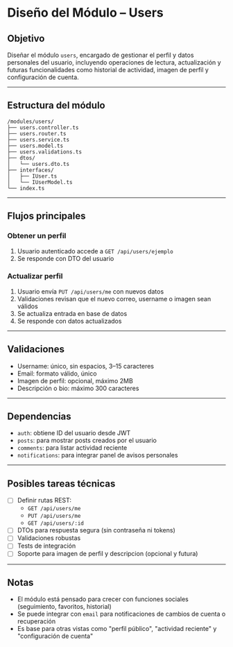 # Diseño del Módulo – Users

## Objetivo

Diseñar el módulo `users`, encargado de gestionar el perfil y datos personales del usuario, incluyendo operaciones de lectura, actualización y futuras funcionalidades como historial de actividad, imagen de perfil y configuración de cuenta.

---

## Estructura del módulo

```
/modules/users/
├── users.controller.ts
├── users.router.ts
├── users.service.ts
├── users.model.ts
├── users.validations.ts
├── dtos/
│   └── users.dto.ts
├── interfaces/
│   ├── IUser.ts
│   └── IUserModel.ts
└── index.ts
```

---

## Flujos principales

### Obtener un perfil 
1. Usuario autenticado accede a `GET /api/users/ejemplo`
2. Se responde con DTO del usuario

### Actualizar perfil
1. Usuario envía `PUT /api/users/me` con nuevos datos
2. Validaciones revisan que el nuevo correo, username o imagen sean válidos
3. Se actualiza entrada en base de datos
4. Se responde con datos actualizados

---

## Validaciones

- Username: único, sin espacios, 3–15 caracteres
- Email: formato válido, único
- Imagen de perfil: opcional, máximo 2MB
- Descripción o bio: máximo 300 caracteres

---

## Dependencias

- `auth`: obtiene ID del usuario desde JWT
- `posts`: para mostrar posts creados por el usuario
- `comments`: para listar actividad reciente
- `notifications`: para integrar panel de avisos personales

---

## Posibles tareas técnicas 

- [ ] Definir rutas REST:
  - `GET /api/users/me`
  - `PUT /api/users/me`
  - `GET /api/users/:id`
- [ ] DTOs para respuesta segura (sin contraseña ni tokens)
- [ ] Validaciones robustas
- [ ] Tests de integración
- [ ] Soporte para imagen de perfil y descripcion (opcional y futura)

---

## Notas

- El módulo está pensado para crecer con funciones sociales (seguimiento, favoritos, historial)
- Se puede integrar con `email` para notificaciones de cambios de cuenta o recuperación
- Es base para otras vistas como "perfil público", "actividad reciente" y "configuración de cuenta"

